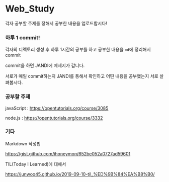 # Web_Study
각자 공부할 주제를 정해서 공부한 내용을 업로드합시다!

### 하루 1 commit!
각자의 디렉토리 생성 후 하루 1시간의 공부를 하고 공부한 내용을 `md`에 정리해서 commit

commit을 하면 JANDI에 메세지가 갑니다.

서로가 매일 commit하는지 JANDI를 통해서 확인하고 어떤 내용을 공부했는지 서로 살펴봅시다.

### 공부할 주제
javaScript : https://opentutorials.org/course/3085

node.js : https://opentutorials.org/course/3332

### 기타
Markdown 작성법

https://gist.github.com/ihoneymon/652be052a0727ad59601

TIL(Today I Learned)에 대해서

https://junwoo45.github.io/2019-09-10-til_%ED%9B%84%EA%B8%B0/
